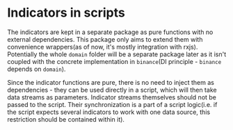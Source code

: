 # Indicators in scripts

The indicators are kept in a separate package as pure functions with no external dependencies. This package only aims to extend them with convenience wrappers(as of now, it's mostly integration with rxjs). Potentially the whole `domain` folder will be a separate package later as it isn't coupled with the concrete implementation in `binance`(DI principle - `binance` depends on `domain`).

Since the indicator functions are pure, there is no need to inject them as dependencies - they can be used directly in a script, which will then take data streams as parameters. Indicator streams themselves should not be passed to the script. Their synchronization is a part of a script logic(i.e. if the script expects several indicators to work with one data source, this restriction should be contained within it).
